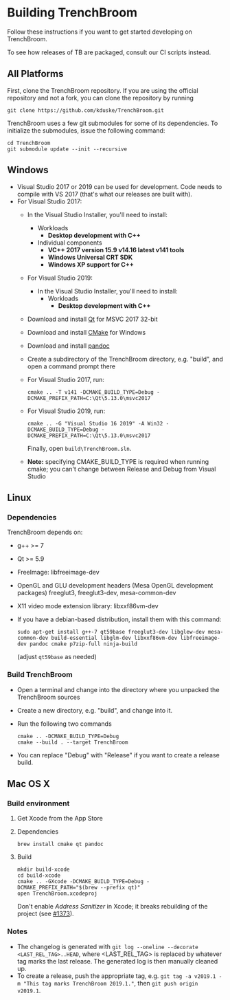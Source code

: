 # Building TrenchBroom

Follow these instructions if you want to get started developing on TrenchBroom.

To see how releases of TB are packaged, consult our CI scripts instead.

## All Platforms

First, clone the TrenchBroom repository. If you are using the official repository and not a fork, you can clone the
repository by running

```
git clone https://github.com/kduske/TrenchBroom.git
```

TrenchBroom uses a few git submodules for some of its dependencies. To initialize the submodules, issue the following command:

```
cd TrenchBroom
git submodule update --init --recursive
```

## Windows

- Visual Studio 2017 or 2019 can be used for development. Code needs to compile with VS 2017 (that's what our releases are built with). 
- For Visual Studio 2017:
    - In the Visual Studio Installer, you'll need to install:
      - Workloads 
        - **Desktop development with C++**
      - Individual components
        - **VC++ 2017 version 15.9 v14.16 latest v141 tools**
        - **Windows Universal CRT SDK**
        - **Windows XP support for C++**
  - For Visual Studio 2019:
    - In the Visual Studio Installer, you'll need to install:
        - Workloads
          - **Desktop development with C++**
  - Download and install [Qt](https://www.qt.io/download) for MSVC 2017 32-bit
  - Download and install [CMake](http://www.cmake.org) for Windows
  - Download and install [pandoc](http://www.pandoc.org)
  - Create a subdirectory of the TrenchBroom directory, e.g. "build", and open a command prompt there
  - For Visual Studio 2017, run:

    ```
    cmake .. -T v141 -DCMAKE_BUILD_TYPE=Debug -DCMAKE_PREFIX_PATH=C:\Qt\5.13.0\msvc2017
    ```

  - For Visual Studio 2019, run:

    ```
    cmake .. -G "Visual Studio 16 2019" -A Win32 -DCMAKE_BUILD_TYPE=Debug -DCMAKE_PREFIX_PATH=C:\Qt\5.13.0\msvc2017
    ```

    Finally, open `build\TrenchBroom.sln`.

  - **Note:** specifying CMAKE_BUILD_TYPE is required when running cmake; you can't change between Release and Debug from Visual Studio

## Linux
### Dependencies
TrenchBroom depends on:
- g++ >= 7
- Qt >= 5.9
- FreeImage: libfreeimage-dev
- OpenGL and GLU development headers (Mesa OpenGL development packages)
  freeglut3, freeglut3-dev, mesa-common-dev
- X11 video mode extension library: libxxf86vm-dev
- If you have a debian-based distribution, install them with this command:

  ```
  sudo apt-get install g++-7 qt59base freeglut3-dev libglew-dev mesa-common-dev build-essential libglm-dev libxxf86vm-dev libfreeimage-dev pandoc cmake p7zip-full ninja-build
  ```

  (adjust `qt59base` as needed)

### Build TrenchBroom
- Open a terminal and change into the directory where you unpacked the TrenchBroom sources
- Create a new directory, e.g. "build", and change into it.
- Run the following two commands

  ```
  cmake .. -DCMAKE_BUILD_TYPE=Debug
  cmake --build . --target TrenchBroom
  ```

- You can replace "Debug" with "Release" if you want to create a release build.

## Mac OS X
### Build environment
1. Get Xcode from the App Store

2. Dependencies

      ```
      brew install cmake qt pandoc
      ```

3. Build

      ```
      mkdir build-xcode
      cd build-xcode
      cmake .. -GXcode -DCMAKE_BUILD_TYPE=Debug -DCMAKE_PREFIX_PATH="$(brew --prefix qt)"
      open TrenchBroom.xcodeproj
      ```

      Don't enable *Address Sanitizer* in Xcode; it breaks rebuilding of the project (see [#1373](https://github.com/kduske/TrenchBroom/issues/1373)).

### Notes
- The changelog is generated with `git log --oneline --decorate <LAST_REL_TAG>..HEAD`, where <LAST_REL_TAG> is replaced by whatever tag marks the last release. The generated log is then manually cleaned up.
- To create a release, push the appropriate tag, e.g. `git tag -a v2019.1 -m "This tag marks TrenchBroom 2019.1."`, then `git push origin v2019.1`.

